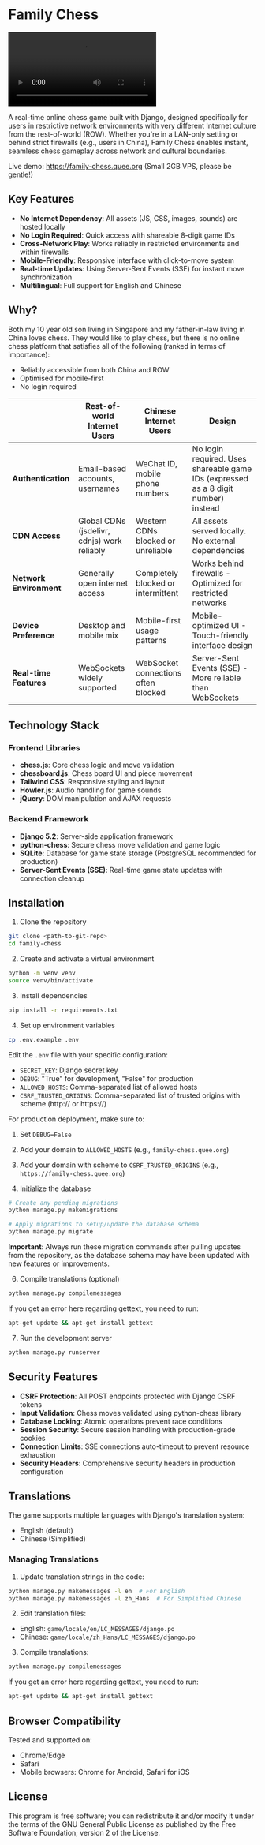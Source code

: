 # Family Chess

<video src="https://github.com/user-attachments/assets/14e42db3-7dde-463d-a514-68b85628265e"></video>


A real-time online chess game built with Django, designed specifically for users in restrictive network environments with very different Internet culture from the rest-of-world (ROW). Whether you're in a LAN-only setting or behind strict firewalls (e.g., users in China), Family Chess enables instant, seamless chess gameplay across network and cultural boundaries.

Live demo: https://family-chess.quee.org (Small 2GB VPS, please be gentle!)

## Key Features

- **No Internet Dependency**: All assets (JS, CSS, images, sounds) are hosted locally
- **No Login Required**: Quick access with shareable 8-digit game IDs
- **Cross-Network Play**: Works reliably in restricted environments and within firewalls
- **Mobile-Friendly**: Responsive interface with click-to-move system
- **Real-time Updates**: Using Server-Sent Events (SSE) for instant move synchronization
- **Multilingual**: Full support for English and Chinese

## Why?

Both my 10 year old son living in Singapore and my father-in-law living in China loves chess. They would like to play chess, but there is no online chess platform that satisfies all of the following (ranked in terms of importance):

* Reliably accessible from both China and ROW
* Optimised for mobile-first
* No login required

|  | Rest-of-world Internet Users | Chinese Internet Users | Design |
|--------|------------------------|-------------------------|---------------|
| **Authentication** | Email-based accounts, usernames | WeChat ID, mobile phone numbers | No login required. Uses shareable game IDs (expressed as a 8 digit number) instead |
| **CDN Access** | Global CDNs (jsdelivr, cdnjs) work reliably | Western CDNs blocked or unreliable | All assets served locally. No external dependencies |
| **Network Environment** | Generally open internet access | Completely blocked or intermittent | Works behind firewalls - Optimized for restricted networks |
| **Device Preference** | Desktop and mobile mix | Mobile-first usage patterns | Mobile-optimized UI - Touch-friendly interface design |
| **Real-time Features** | WebSockets widely supported | WebSocket connections often blocked | Server-Sent Events (SSE) - More reliable than WebSockets |

## Technology Stack

### Frontend Libraries
- **chess.js**: Core chess logic and move validation
- **chessboard.js**: Chess board UI and piece movement
- **Tailwind CSS**: Responsive styling and layout
- **Howler.js**: Audio handling for game sounds
- **jQuery**: DOM manipulation and AJAX requests

### Backend Framework
- **Django 5.2**: Server-side application framework
- **python-chess**: Secure chess move validation and game logic
- **SQLite**: Database for game state storage (PostgreSQL recommended for production)
- **Server-Sent Events (SSE)**: Real-time game state updates with connection cleanup

## Installation

1. Clone the repository
```bash
git clone <path-to-git-repo>
cd family-chess
```

2. Create and activate a virtual environment
```bash
python -m venv venv
source venv/bin/activate
```

3. Install dependencies
```bash
pip install -r requirements.txt
```

4. Set up environment variables
```bash
cp .env.example .env
```
Edit the `.env` file with your specific configuration:
- `SECRET_KEY`: Django secret key
- `DEBUG`: "True" for development, "False" for production
- `ALLOWED_HOSTS`: Comma-separated list of allowed hosts
- `CSRF_TRUSTED_ORIGINS`: Comma-separated list of trusted origins with scheme (http:// or https://)

For production deployment, make sure to:
1. Set `DEBUG=False`
2. Add your domain to `ALLOWED_HOSTS` (e.g., `family-chess.quee.org`)
3. Add your domain with scheme to `CSRF_TRUSTED_ORIGINS` (e.g., `https://family-chess.quee.org`)

5. Initialize the database
```bash
# Create any pending migrations
python manage.py makemigrations

# Apply migrations to setup/update the database schema
python manage.py migrate
```

**Important**: Always run these migration commands after pulling updates from the repository, as the database schema may have been updated with new features or improvements.

6. Compile translations (optional)
```bash
python manage.py compilemessages
```

If you get an error here regarding gettext, you need to run:

```bash
apt-get update && apt-get install gettext
```

7. Run the development server
```bash
python manage.py runserver
```

## Security Features

- **CSRF Protection**: All POST endpoints protected with Django CSRF tokens
- **Input Validation**: Chess moves validated using python-chess library
- **Database Locking**: Atomic operations prevent race conditions
- **Session Security**: Secure session handling with production-grade cookies
- **Connection Limits**: SSE connections auto-timeout to prevent resource exhaustion
- **Security Headers**: Comprehensive security headers in production configuration

## Translations

The game supports multiple languages with Django's translation system:
- English (default)
- Chinese (Simplified)

### Managing Translations

1. Update translation strings in the code:
```bash
python manage.py makemessages -l en  # For English
python manage.py makemessages -l zh_Hans  # For Simplified Chinese
```

2. Edit translation files:
- English: `game/locale/en/LC_MESSAGES/django.po`
- Chinese: `game/locale/zh_Hans/LC_MESSAGES/django.po`

3. Compile translations:
```bash
python manage.py compilemessages
```

If you get an error here regarding gettext, you need to run:

```bash
apt-get update && apt-get install gettext
```

## Browser Compatibility

Tested and supported on:
- Chrome/Edge
- Safari
- Mobile browsers: Chrome for Android, Safari for iOS

## License

This program is free software; you can redistribute it and/or modify it under the terms of the GNU General Public License as published by the Free Software Foundation; version 2 of the License.